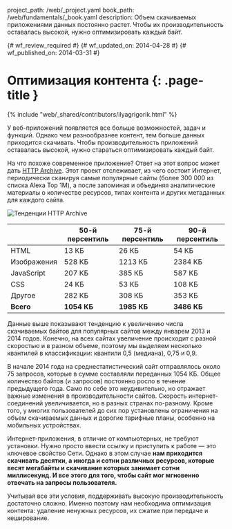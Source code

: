 project_path: /web/_project.yaml
book_path: /web/fundamentals/_book.yaml
description: Объем скачиваемых приложениями данных постоянно растет. Чтобы их производительность оставалась высокой, нужно оптимизировать каждый байт.

{# wf_review_required #}
{# wf_updated_on: 2014-04-28 #}
{# wf_published_on: 2014-03-31 #}

# Оптимизация контента {: .page-title }

{% include "web/_shared/contributors/ilyagrigorik.html" %}



У веб-приложений появляется все больше возможностей, задач и функций. Однако чем разнообразнее контент, тем больше данных приходится скачивать. Чтобы производительность приложений оставалась высокой, нужно стараться оптимизировать каждый байт.


На что похоже современное приложение? Ответ на этот вопрос может дать [HTTP Archive](http://httparchive.org/). Этот проект отслеживает, из чего состоит Интернет, периодически сканируя самые популярные сайты (более 300 000 из списка Alexa Top 1M), а после запоминая и объединяя аналитические материалы о количестве ресурсов, типах контента и других метаданных для каждого сайта.

<img src="images/http-archive-trends.png" class="center" alt="Тенденции HTTP Archive">

<table>
<thead>
  <tr>
    <th></th>
    <th>50-й персентиль</th>
    <th>75-й персентиль</th>
    <th>90-й персентиль</th>
  </tr>
</thead>
<tr>
  <td data-th="тип">HTML</td>
  <td data-th="50%">13 КБ</td>
  <td data-th="75%">26 КБ</td>
  <td data-th="90%">54 КБ</td>
</tr>
<tr>
  <td data-th="тип">Изображения</td>
  <td data-th="50%">528 КБ</td>
  <td data-th="75%">1213 КБ</td>
  <td data-th="90%">2384 КБ</td>
</tr>
<tr>
  <td data-th="тип">JavaScript</td>
  <td data-th="50%">207 КБ</td>
  <td data-th="75%">385 КБ</td>
  <td data-th="90%">587 КБ</td>
</tr>
<tr>
  <td data-th="тип">CSS</td>
  <td data-th="50%">24 КБ</td>
  <td data-th="75%">53 КБ</td>
  <td data-th="90%">108 КБ</td>
</tr>
<tr>
  <td data-th="тип">Другое</td>
  <td data-th="50%">282 КБ</td>
  <td data-th="75%">308 КБ</td>
  <td data-th="90%">353 КБ</td>
</tr>
<tr>
  <td data-th="тип"><strong>Всего</strong></td>
  <td data-th="50%"><strong>1054 КБ</strong></td>
  <td data-th="75%"><strong>1985 КБ</strong></td>
  <td data-th="90%"><strong>3486 КБ</strong></td>
</tr>
</table>

Данные выше показывают тенденцию к увеличению числа скачиваемых байтов для популярных сайтов между январем 2013 и 2014 годов. Конечно, на всех сайтах увеличение происходит с разной скоростью и в разном объеме, поэтому мы выделяем несколько квантилей в классификации: квантили 0,5 (медиана), 0,75 и 0,9.

В начале 2014 года на среднестатистический сайт отправлялось около 75 запросов, которые в сумме составляли переданных 1054 КБ. Общее количество байтов (и запросов) постоянно росло в течение предыдущего года. Само по себе это неудивительно, но отражает важные изменения в производительности сайтов. Скорость интернет-соединений увеличивается, но в разных странах по-разному. Кроме того, у многих пользователей до сих пор установлены ограничения на объем скачиваемых данных и дорогие тарифные планы, особенно на мобильных устройствах.

Интернет-приложения, в отличие от компьютерных, не требуют установки. Нужно просто ввести ссылку и приступить к работе — это ключевое свойство Сети. Однако в этом случае **нам приходится скачивать десятки, а иногда и сотни различных ресурсов, которые весят мегабайты и скачивание которых занимает сотни миллисекунд. И все этого для того, чтобы сайт мог мгновенно отвечать на запросы пользователя.**

Учитывая все эти условия, поддерживать высокую производительность достаточно сложно. Именно поэтому нам необходима оптимизация контента: удаление ненужных ресурсов, их сжатие при передаче и кеширование.


